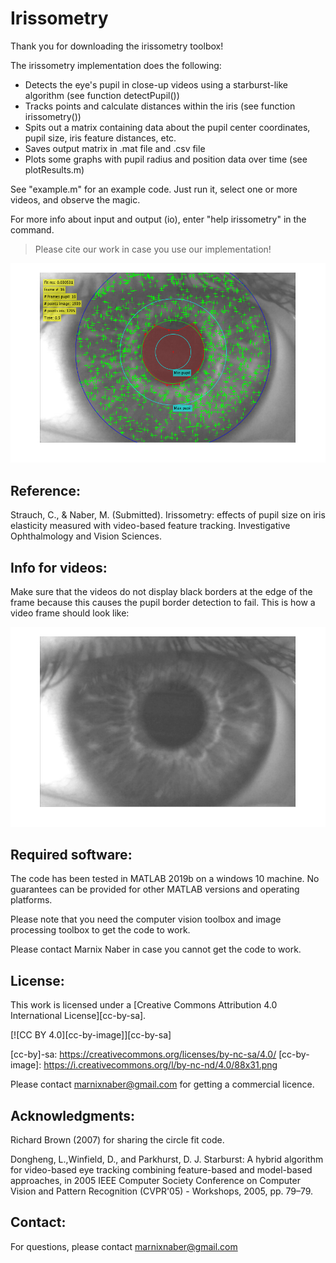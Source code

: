 # Irissometry

Thank you for downloading the irissometry toolbox!

The irissometry implementation does the following:
- Detects the eye's pupil in close-up videos using a starburst-like algorithm (see function detectPupil())
- Tracks points and calculate distances within the iris (see function irissometry())
- Spits out a matrix containing data about the pupil center coordinates, pupil size, iris feature distances, etc.
- Saves output matrix in .mat file and .csv file
- Plots some graphs with pupil radius and position data over time (see plotResults.m)

See "example.m" for an example code. Just run it, select one or more videos, and observe the magic.

For more info about input and output (io), enter "help irissometry" in the command.

> Please cite our work in case you use our implementation!

![Example of irissometry output](https://github.com/marnixnaber/Irissometry/blob/main/images/irissometry.png)

## Reference:
Strauch, C., & Naber, M. (Submitted). Irissometry: effects of pupil size on iris elasticity measured with video-based feature tracking. Investigative Ophthalmology and Vision Sciences.

## Info for videos:
Make sure that the videos do not display black borders at the edge of the frame 
because this causes the pupil border detection to fail. This is how a video frame should look like:

![Example of a good video](https://github.com/marnixnaber/Irissometry/blob/main/images/goodVideoForIrissometry.png)

## Required software:
The code has been tested in MATLAB 2019b on a windows 10 machine. 
No guarantees can be provided for other MATLAB versions and operating platforms.

Please note that you need the computer vision toolbox and image processing toolbox to get the code to work.

Please contact Marnix Naber in case you cannot get the code to work.

## License:

This work is licensed under a
[Creative Commons Attribution 4.0 International License][cc-by-sa].

[![CC BY 4.0][cc-by-image]][cc-by-sa]

[cc-by]-sa: https://creativecommons.org/licenses/by-nc-sa/4.0/
[cc-by-image]: https://i.creativecommons.org/l/by-nc-nd/4.0/88x31.png
<!-- https://i.creativecommons.org/l/by-nc-nd/4.0/88x31.png -->

Please contact marnixnaber@gmail.com for getting a commercial licence.


## Acknowledgments:
Richard Brown (2007) for sharing the circle fit code.

Dongheng, L.,Winfield, D., and Parkhurst, D. J. Starburst:
A hybrid algorithm for video-based eye tracking combining
feature-based and model-based approaches, in 2005
IEEE Computer Society Conference on Computer Vision
and Pattern Recognition (CVPR'05) - Workshops, 2005,
pp. 79–79.

## Contact:
For questions, please contact marnixnaber@gmail.com
